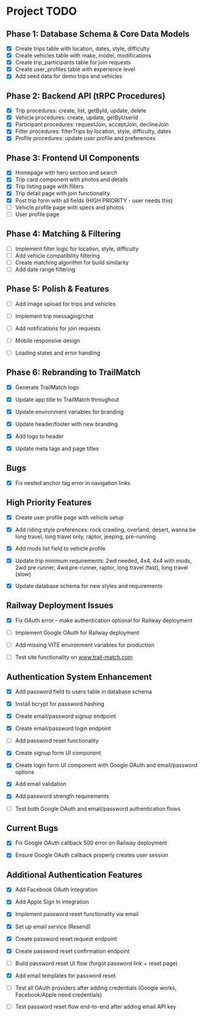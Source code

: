 # Project TODO

## Phase 1: Database Schema & Core Data Models
- [x] Create trips table with location, dates, style, difficulty
- [x] Create vehicles table with make, model, modifications
- [x] Create trip_participants table for join requests
- [x] Create user_profiles table with experience level
- [x] Add seed data for demo trips and vehicles

## Phase 2: Backend API (tRPC Procedures)
- [x] Trip procedures: create, list, getById, update, delete
- [x] Vehicle procedures: create, update, getByUserId
- [x] Participant procedures: requestJoin, acceptJoin, declineJoin
- [x] Filter procedures: filterTrips by location, style, difficulty, dates
- [x] Profile procedures: update user profile and preferences

## Phase 3: Frontend UI Components
- [x] Homepage with hero section and search
- [x] Trip card component with photos and details
- [x] Trip listing page with filters
- [x] Trip detail page with join functionality
- [x] Post trip form with all fields (HIGH PRIORITY - user needs this)
- [ ] Vehicle profile page with specs and photos
- [ ] User profile page

## Phase 4: Matching & Filtering
- [ ] Implement filter logic for location, style, difficulty
- [ ] Add vehicle compatibility filtering
- [ ] Create matching algorithm for build similarity
- [ ] Add date range filtering

## Phase 5: Polish & Features
- [ ] Add image upload for trips and vehicles
- [ ] Implement trip messaging/chat
- [ ] Add notifications for join requests
- [ ] Mobile responsive design
- [ ] Loading states and error handling



## Phase 6: Rebranding to TrailMatch
- [x] Generate TrailMatch logo
- [x] Update app title to TrailMatch throughout
- [x] Update environment variables for branding
- [x] Update header/footer with new branding
- [x] Add logo to header
- [x] Update meta tags and page titles



## Bugs
- [x] Fix nested anchor tag error in navigation links



## High Priority Features
- [x] Create user profile page with vehicle setup
- [x] Add riding style preferences: rock crawling, overland, desert, wanna be long travel, long travel only, raptor, jeeping, pre-running
- [x] Add mods list field to vehicle profile
- [x] Update trip minimum requirements: 2wd needed, 4x4, 4x4 with mods, 2wd pre runner, 4wd pre-runner, raptor, long travel (fast), long travel (slow)
- [x] Update database schema for new styles and requirements



## Railway Deployment Issues
- [x] Fix OAuth error - make authentication optional for Railway deployment
- [ ] Implement Google OAuth for Railway deployment
- [ ] Add missing VITE environment variables for production
- [ ] Test site functionality on www.trail-match.com



## Authentication System Enhancement
- [x] Add password field to users table in database schema
- [x] Install bcrypt for password hashing
- [x] Create email/password signup endpoint
- [x] Create email/password login endpoint
- [ ] Add password reset functionality
- [x] Create signup form UI component
- [x] Create login form UI component with Google OAuth and email/password options
- [x] Add email validation
- [x] Add password strength requirements
- [ ] Test both Google OAuth and email/password authentication flows



## Current Bugs
- [x] Fix Google OAuth callback 500 error on Railway deployment
- [x] Ensure Google OAuth callback properly creates user session



## Additional Authentication Features
- [x] Add Facebook OAuth integration
- [x] Add Apple Sign In integration
- [x] Implement password reset functionality via email
- [x] Set up email service (Resend)
- [x] Create password reset request endpoint
- [x] Create password reset confirmation endpoint
- [ ] Build password reset UI flow (forgot password link + reset page)
- [x] Add email templates for password reset
- [ ] Test all OAuth providers after adding credentials (Google works, Facebook/Apple need credentials)
- [ ] Test password reset flow end-to-end after adding email API key


